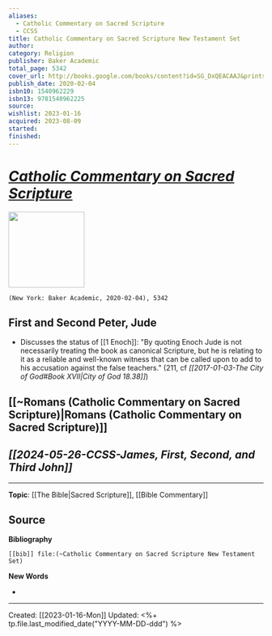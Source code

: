 ```yaml
---
aliases:
  - Catholic Commentary on Sacred Scripture
  - CCSS
title: Catholic Commentary on Sacred Scripture New Testament Set
author: 
category: Religion
publisher: Baker Academic
total_page: 5342
cover_url: http://books.google.com/books/content?id=SG_DxQEACAAJ&printsec=frontcover&img=1&zoom=1&source=gbs_api
publish_date: 2020-02-04
isbn10: 1540962229
isbn13: 9781540962225
source: 
wishlist: 2023-01-16
acquired: 2023-08-09
started: 
finished:
---
```

# *[Catholic Commentary on Sacred Scripture](https://www.catholiccommentaryonsacredscripture.com/)* 

<img src="http://books.google.com/books/content?id=SG_DxQEACAAJ&printsec=frontcover&img=1&zoom=1&source=gbs_api" width=150>

`(New York: Baker Academic, 2020-02-04), 5342`


## First and Second Peter, Jude 
- Discusses the status of [[1 Enoch]]: "By quoting Enoch Jude is not necessarily treating the book as canonical Scripture, but he is relating to it as a reliable and well-known witness that can be called upon to add to his accusation against the false teachers." (211, cf *[[2017-01-03-The City of God#Book XVII|City of God 18.38]]*)

## [[~Romans (Catholic Commentary on Sacred Scripture)|Romans (Catholic Commentary on Sacred Scripture)]]


## *[[2024-05-26-CCSS-James, First, Second, and Third John]]*

--- 
**Topic**: [[The Bible|Sacred Scripture]], [[Bible Commentary]]

**Source**
- 


**Bibliography**

```query
[[bib]] file:(~Catholic Commentary on Sacred Scripture New Testament Set)
```
 

**New Words**

- 

---
Created: [[2023-01-16-Mon]]
Updated: <%+ tp.file.last_modified_date("YYYY-MM-DD-ddd") %>

